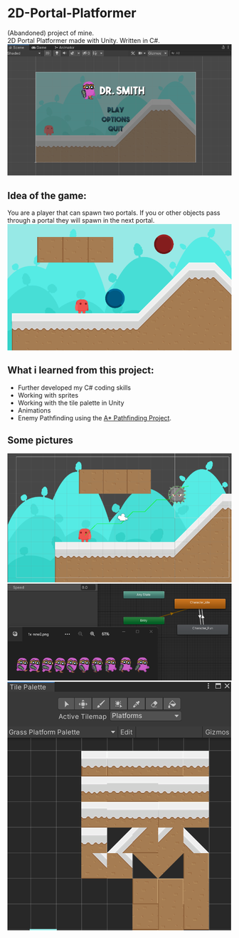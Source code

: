 # 2D-Portal-Platformer
(Abandoned) project of mine.  
2D Portal Platformer made with Unity. Written in C#.  
![Title Screen](/assets/png/title_screen.png)

## Idea of the game:
You are a player that can spawn two portals. If you or other objects pass through a portal they will spawn in the next portal.  
![Portals](/assets/png/portals.png)

## What i learned from this project:
- Further developed my C# coding skills
- Working with sprites
- Working with the tile palette in Unity
- Animations
- Enemy Pathfinding using the [A* Pathfinding Project](https://www.arongranberg.com/astar/features).

## Some pictures
![EnemyAI](/assets/png/EnemyAI.png)
![Animation](/assets/png/animations.png)
![Tile Palette](/assets/png/tile_palette.png)
